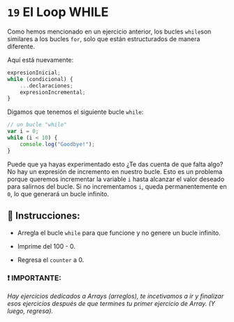 # `19` El Loop WHILE

Como hemos mencionado en un ejercicio anterior, los bucles `while`son similares a los bucles `for`, solo que están estructurados de manera diferente.

Aquí está nuevamente:

```js
expresionInicial;
while (condicional) {
    ...declaraciones;
    expresionIncremental;
}
```
Digamos que tenemos el siguiente bucle `while`:

```js
// un bucle "while" 
var i = 0;
while (i < 10) {
    console.log("Goodbye!");
}
```
Puede que ya hayas experimentado esto ¿Te das cuenta de que falta algo? No hay un expresión de incremento en nuestro bucle. Esto es un problema porque queremos incrementar la variable `i` hasta alcanzar el valor deseado para salirnos del bucle. Si no incrementamos `i`, queda permanentemente en `0`, lo que generará un bucle infinito. 

## :pencil: Instrucciones:

* Arregla el bucle `while` para que funcione y no genere un bucle infinito.

* Imprime del 100 - 0. 

* Regresa el `counter` a 0.

### :exclamation: IMPORTANTE: 
*Hay ejercicios dedicados a Arrays (arreglos), te incetivamos a ir y finalizar esos ejercicios después de que termines tu primer ejercicio de Array. (Y luego, regresa).*

